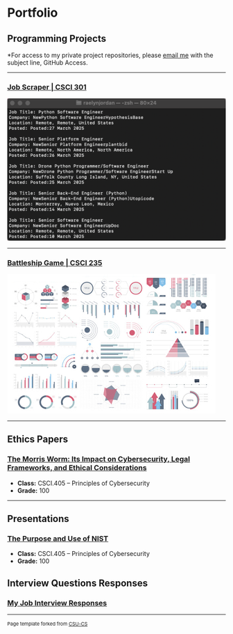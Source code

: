 Portfolio
=========

Programming Projects
--------------------

*For access to my private project repositories, please [email me](mailto:rsdixon@csustudent.net?subject=GitHub%20Access) with the subject line, GitHub Access.

---
### [Job Scraper | CSCI 301](project1)

![Project 1 Thumbnail Name](images/project1thumbnai.png)

---
### [Battleship Game | CSCI 235](project1)

![Project 2 Thumbnail Name](images/dummy_thumbnail.jpg)

---

Ethics Papers
-------------

### [The Morris Worm: Its Impact on Cybersecurity, Legal Frameworks, and Ethical Considerations](/pdf/morris_worm_ethics_paper.pdf)

-   **Class:** CSCI.405 – Principles of Cybersecurity  
-   **Grade:** 100

---

Presentations
-------------

### [The Purpose and Use of NIST](/pdf/Presentation1.pdf)

-   **Class:** CSCI.405 – Principles of Cybersecurity  
-   **Grade:** 100



Interview Questions Responses
-------------
### [My Job Interview Responses](/pdf/Interview_Questions_Responses.pdf)

---

<p style="font-size:11px">Page template forked from <a href="https://github.com/csu-cs/csci-portfolio">CSU-CS</a></p>
<!-- Remove above link if you don't want to attributive -->
